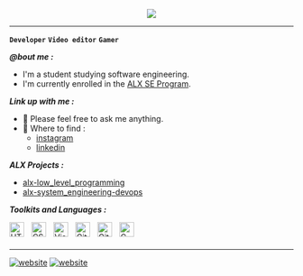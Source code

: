 <p align="center">
  <img src="https://github.com/salimizel/salimizel/blob/master/ezgif.com-video-to-gif.gif">
</p>

---

**`Developer`**  **`Video editor`**  **`Gamer`**

<strong><em>@bout me :</em></strong>
- I'm a student studying software engineering.
- I'm currently enrolled in the [ALX SE Program](https://www.alxafrica.com/).

<strong><em>Link up with me :</em></strong>
- :speech_balloon: Please feel free to ask me anything.
- :milky_way: Where to find : 
  - [instagram](https://www.instagram.com/izel.salim/) 
  - [linkedin](https://www.linkedin.com/in/salim-izelmad-383797268/)

<strong><em>ALX Projects :</em></strong>

- [alx-low_level_programming](https://github.com/salimizel/alx-low_level_programming)
- [alx-system_engineering-devops](https://github.com/salimizel/alx-system_engineering-devops)

<strong><em>Toolkits and Languages :</em></strong>

<img align="left" alt="HTML5" width="26px" src="https://cdn.jsdelivr.net/gh/devicons/devicon/icons/html5/html5-original.svg" style="padding-right:10px;" />
<img align="left" alt="CSS3" width="26px" src="https://cdn.jsdelivr.net/gh/devicons/devicon/icons/css3/css3-original.svg" style="padding-right:10px;" />
<img align="left" alt="Visual Studio Code" width="26px" src="https://cdn.jsdelivr.net/gh/devicons/devicon/icons/vscode/vscode-original.svg" style="padding-right:10px;" />
<img align="left" alt="GitHub" width="26px" src="https://user-images.githubusercontent.com/3369400/139447912-e0f43f33-6d9f-45f8-be46-2df5bbc91289.png" style="padding-right:10px;" />
<img align="left" alt="Git" width="26px" src="https://cdn.jsdelivr.net/gh/devicons/devicon/icons/git/git-original.svg" style="padding-right:10px;" />
<img  align="left" alt="C" width="26px" src="https://cdn.jsdelivr.net/gh/devicons/devicon/icons/c/c-line.svg" style="padding-right:10px;" />


<br />
<br />

---


[![website](./img/linkedin-light.svg)](https://linkedin.com/in/codeSTACKr#gh-light-mode-only)
[![website](./img/linkedin-dark.svg)](https://linkedin.com/in/codeSTACKr#gh-dark-mode-only)
